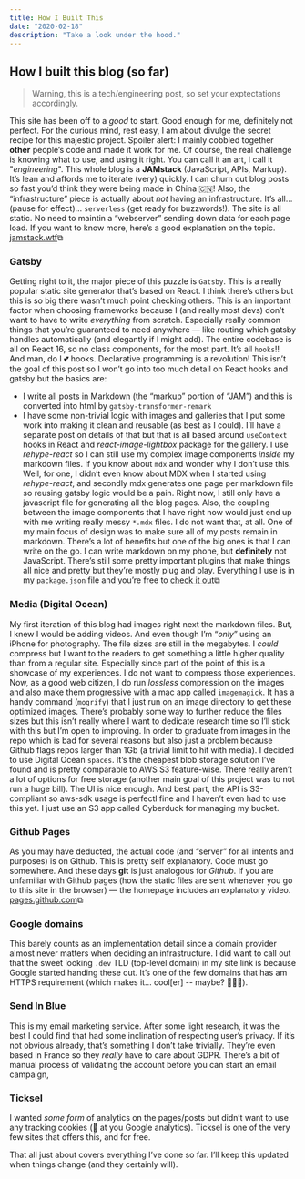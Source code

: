 ```yaml
---
title: How I Built This
date: "2020-02-18"
description: "Take a look under the hood."
---
```


## How I built this blog (so far)
>  Warning, this is a tech/engineering post, so set your exptectations accordingly.

This site has been off to a *good* to start. Good enough for me, definitely not perfect. For the curious mind, rest easy, I am about divulge the secret recipe for this majestic project. Spoiler alert: I mainly cobbled together ****other**** people’s code and made it work for me. Of course, the real challenge is knowing what to use, and using it right. You can call it an art, I call it "*engineering*". This whole blog is a ****JAMstack**** (JavaScript, APIs, Markup). It’s lean and affords me to iterate (very) quickly. I can churn out blog posts so fast you’d think they were being made in China 🇨🇳!  Also, the “infrastructure” piece is actually about *not* having an infrastructure. It’s all… (pause for effect)… `serverless`  (get ready for buzzwords!). The site is all static. No need to maintin a “webserver” sending down data for each page load. If you want to know more, here’s a good explanation on the topic. [jamstack.wtf](~https://jamstack.wtf/~)⧉ 

### Gatsby
Getting right to it, the major piece of this puzzle is `Gatsby`.  This is a really popular static site generator that’s based on React. I think there’s others but this is so big there wasn’t much point checking others. This is an important factor when choosing frameworks because I (and really most devs) don’t want to have to write *everything* from scratch. Especially really common things that you’re guaranteed to need anywhere — like routing which gatsby handles automatically (and elegantly if I might add). The entire codebase is all on React 16, so no class components, for the most part. It’s all `hooks`!! And man, do I 💕 hooks. Declarative programming is a revolution! This isn’t the goal of this post so I won’t go into too much detail on React hooks and gatsby but the basics are:
- I write all posts in Markdown (the “markup” portion of “JAM”) and this is converted into html  by `gatsby-transformer-remark`
- I have some non-trivial logic with images and galleries that I put some work into making it clean and reusable (as best as I could). I’ll have a separate post on details of that but that is all based around  `useContext` hooks in React and *react-image-lightbox* package for the gallery. I use *rehype-react* so I can still use my complex image components *inside* my markdown files. If you know about `mdx` and wonder why I don’t use this. Well, for one, I didn’t even know about MDX when I started using *rehype-react*, and secondly mdx generates one page per markdown file so reusing gatsby logic would be a pain. Right now, I still only have a javascript file for generating all the blog pages. Also, the coupling between the image components that I have right now would just end up with me writing really messy `*.mdx` files. I do not want that, at all. One of my main focus of design was to make sure all of my posts remain in markdown. There’s a lot of benefits but one of the big ones is that I can write on the go. I can write markdown on my phone, but **definitely** not JavaScript. There’s still some pretty important plugins that make things all nice and pretty but they’re mostly plug and play. Everything I use is in my `package.json` file and you’re free to [check it out](~https://github.com/dshomoye/dshomoye.github.io/blob/gatsby/package.json~)⧉

### Media (Digital Ocean)
My first iteration of this blog had images right next the markdown files. But, I knew I would be adding videos. And even though I’m “*only*” using an iPhone for photography. The file sizes are still in the megabytes. I *could* compress but I want to the readers to get something a little higher quality than from a regular site. Especially since part of the point of this is a showcase of my experiences. I do not want to compress those experiences. Now, as a good web citizen, I do run *lossless* compression on the images and also make them progressive with a mac app called `imagemagick`. It has a handy command (`mogrify`) that I just run on an image directory to get these optimized images. There’s probably some way to further reduce the files sizes but this isn’t really where I want to dedicate research time so I’ll stick with this but I’m open to improving. In order to graduate from images in the repo which is bad for several reasons but also just a problem because Github flags repos larger than 1Gb (a trivial limit to hit with media). I decided to use Digital Ocean `spaces`. It’s the cheapest blob storage solution I’ve found and is pretty comparable to AWS S3 feature-wise. There really aren’t a lot of options for free storage (another main goal of this project was to not run a huge bill).  The UI is nice enough. And best part, the API is S3-compliant so aws-sdk usage is perfectl fine and I haven’t even had to use this yet. I just use an S3 app called Cyberduck for managing my bucket.

### Github Pages
As you may have deducted, the actual code (and “server” for all intents and purposes) is on Github. This is pretty self explanatory. Code must go somewhere. And these days **git** is just analogous for *Github*.  If you are unfamiliar with Github pages (how the static files are sent whenever you go to this site in the browser) — the homepage includes an explanatory video. [pages.github.com](~https://pages.github.com/~)⧉ 

### Google domains
This barely counts as an implementation detail since a domain provider almost never matters when deciding an infrastructure. I did want to call out that the sweet looking `.dev` TLD (top-level domain) in my site link is because Google started handing these out. It’s one of the few domains that has am HTTPS requirement (which makes it... cool[er] -- maybe? 🤷🏾‍♂️).

### Send In Blue
This is my email marketing service. After some light research, it was the best I could find that had some inclination of respecting user’s privacy. If it’s not obvious already, that’s something I don’t take trivially. They’re even based in France so they *really* have to care about GDPR. There’s a bit of manual process of validating the account before you can start an email campaign, 

### Ticksel
I wanted *some form* of analytics on the pages/posts but didn’t want to use any tracking cookies (👀 at you Google analytics). Ticksel is one of the very few sites that offers this, and for free. 

That all just about covers everything I’ve done so far. I’ll keep this updated when things change (and they certainly will).

